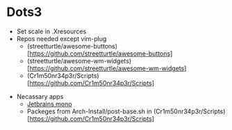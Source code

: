 # Dots3

- Set scale in .Xresources
- Repos needed except vim-plug
	* (streetturtle/awesome-buttons)[https://github.com/streetturtle/awesome-buttons]
	* (streetturtle/awesome-wm-widgets)[https://github.com/streetturtle/awesome-wm-widgets]
	* (Cr1m50nr34p3r/Scripts)[https://github.com/Cr1m50nr34p3r/Scripts]
* Necassary apps
	* [Jetbrains mono](https://aur.archlinux.org/packages/nerd-fonts-jetbrains-mono)
	* Packeges from Arch-Install/post-base.sh in (Cr1m50nr34p3r/Scripts)[https://github.com/Cr1m50nr34p3r/Scripts]
